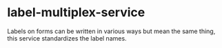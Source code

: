 # label-multiplex-service
Labels on forms can be written in various ways but mean the same thing, this service standardizes the label names.
